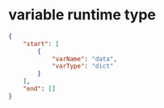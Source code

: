 # variable runtime type

```json
{
    "start": [
        {
            "varName": "data",
            "varType": "dict"
        }
    ],
    "end": []
}
```
